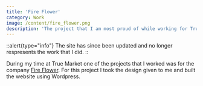 ```yaml
---
title: 'Fire Flower'
category: Work
image: /content/fire_flower.png
description: 'The project that I am most proud of while working for True Market'
---
```


::alert{type="info"}
The site has since been updated and no longer respresents the work that I did.
::

During my time at True Market one of the projects that I worked was for the company [Fire Flower](https://fireflower.io/). For this project I took the design given to me and built the website using Wordpress.